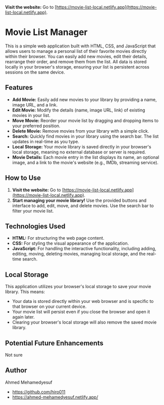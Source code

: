 **Visit the website:** Go to [https://movie-list-local.netlify.app](https://movie-list-local.netlify.app).
# Movie List Manager

This is a simple web application built with HTML, CSS, and JavaScript that allows users to manage a personal list of their favorite movies directly within their browser. You can easily add new movies, edit their details, rearrange their order, and remove them from the list. All data is stored locally in your browser's storage, ensuring your list is persistent across sessions on the same device.

## Features

* **Add Movie:** Easily add new movies to your library by providing a name, image URL, and a link.
* **Edit Movie:** Modify the details (name, image URL, link) of existing movies in your list.
* **Move Movie:** Reorder your movie list by dragging and dropping items to your preferred position.
* **Delete Movie:** Remove movies from your library with a simple click.
* **Search:** Quickly find movies in your library using the search bar. The list updates in real-time as you type.
* **Local Storage:** Your movie library is saved directly in your browser's local storage, meaning no external database or server is required.
* **Movie Details:** Each movie entry in the list displays its name, an optional image, and a link to the movie's website (e.g., IMDb, streaming service).

## How to Use

1.  **Visit the website:** Go to [https://movie-list-local.netlify.app](https://movie-list-local.netlify.app).
2.  **Start managing your movie library!** Use the provided buttons and interface to add, edit, move, and delete movies. Use the search bar to filter your movie list.

## Technologies Used

* **HTML:** For structuring the web page content.
* **CSS:** For styling the visual appearance of the application.
* **JavaScript:** For handling the interactive functionality, including adding, editing, moving, deleting movies, managing local storage, and the real-time search.

## Local Storage

This application utilizes your browser's local storage to save your movie library. This means:

* Your data is stored directly within your web browser and is specific to that browser on your current device.
* Your movie list will persist even if you close the browser and open it again later.
* Clearing your browser's local storage will also remove the saved movie library.

## Potential Future Enhancements
Not sure

## Author

Ahmed Mehamedyesuf
* https://github.com/hiro011
* https://ahmed-mehamedyesuf.netlify.app/
